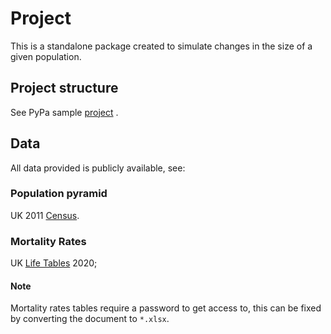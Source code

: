 # Project

This is a standalone package created to simulate changes in the size of a given
population.

## Project structure

See PyPa
sample [project](https://github.com/pypa/sampleproject/commit/d4ee05fdc03e848ed6e7065d8fe8e833a3c8c0b2)
.

## Data
All data provided is publicly available, see:

### Population pyramid
UK 2011 [Census](https://www.ons.gov.uk/census/2011census/2011censusdata).
### Mortality Rates
UK [Life Tables](https://www.ons.gov.uk/peoplepopulationandcommunity/birthsdeathsandmarriages/lifeexpectancies/datasets/lifetablesprincipalprojectionunitedkingdom) 2020;
#### Note
Mortality rates tables require a password to get access to, this can be fixed by
converting the document to `*.xlsx`.
